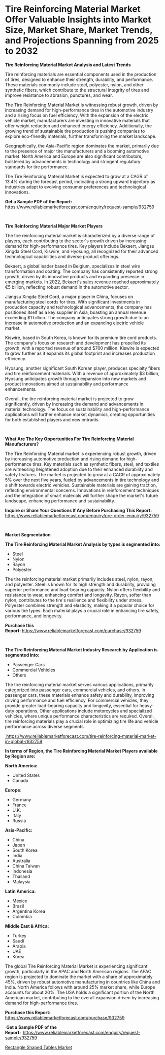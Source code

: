 <p><h1>Tire Reinforcing Material Market Offer Valuable Insights into Market Size, Market Share, Market Trends, and Projections Spanning from 2025 to 2032</h1></p><p><strong>Tire Reinforcing Material Market Analysis and Latest Trends</strong></p>
<p><p>Tire reinforcing materials are essential components used in the production of tires, designed to enhance their strength, durability, and performance. These materials commonly include steel, polyester, nylon, and other synthetic fibers, which contribute to the structural integrity of tires and improve resistance to abrasion, punctures, and wear.</p><p>The Tire Reinforcing Material Market is witnessing robust growth, driven by increasing demand for high-performance tires in the automotive industry and a rising focus on fuel efficiency. With the expansion of the electric vehicle market, manufacturers are investing in innovative materials that offer weight reduction and enhanced energy efficiency. Additionally, the growing trend of sustainable tire production is pushing companies to explore eco-friendly materials, further transforming the market landscape.</p><p>Geographically, the Asia-Pacific region dominates the market, primarily due to the presence of major tire manufacturers and a booming automotive market. North America and Europe are also significant contributors, bolstered by advancements in technology and stringent regulatory standards for tire performance.</p><p>The Tire Reinforcing Material Market is expected to grow at a CAGR of 13.4% during the forecast period, indicating a strong upward trajectory as industries adapt to evolving consumer preferences and technological innovations.</p></p>
<p><strong>Get a Sample PDF of the Report:&nbsp;</strong> <a href="https://www.reliablemarketforecast.com/enquiry/request-sample/932759?utm_campaign=2324&utm_medium=2&utm_source=Github&utm_content=ia&utm_term=21032025&utm_id=tire-reinforcing-material">https://www.reliablemarketforecast.com/enquiry/request-sample/932759</a></p>
<p>&nbsp;</p>
<p><strong>Tire Reinforcing Material Major Market Players</strong></p>
<p><p>The tire reinforcing material market is characterized by a diverse range of players, each contributing to the sector's growth driven by increasing demand for high-performance tires. Key players include Bekaert, Jiangsu Xingda Steel Cord, Kiswire, and Hyosung, all recognized for their advanced technological capabilities and diverse product offerings.</p><p>Bekaert, a global leader based in Belgium, specializes in steel wire transformation and coating. The company has consistently reported strong growth, driven by its innovative products and expanding presence in emerging markets. In 2022, Bekaert's sales revenue reached approximately €5 billion, reflecting robust demand in the automotive sector.</p><p>Jiangsu Xingda Steel Cord, a major player in China, focuses on manufacturing steel cords for tires. With significant investments in production capacity and technological advancements, the company has positioned itself as a key supplier in Asia, boasting an annual revenue exceeding $1 billion. The company anticipates strong growth due to an increase in automotive production and an expanding electric vehicle market.</p><p>Kiswire, based in South Korea, is known for its premium tire cord products. The company's focus on research and development has propelled its growth, with a reported revenue of around $700 million. Kiswire is expected to grow further as it expands its global footprint and increases production efficiency.</p><p>Hyosung, another significant South Korean player, produces specialty fibers and tire reinforcement materials. With a revenue of approximately $3 billion, Hyosung anticipates growth through expansion into new markets and product innovations aimed at sustainability and performance enhancements.</p><p>Overall, the tire reinforcing material market is projected to grow significantly, driven by increasing tire demand and advancements in material technology. The focus on sustainability and high-performance applications will further enhance market dynamics, creating opportunities for both established players and new entrants.</p></p>
<p>&nbsp;</p>
<p><strong>What Are The Key Opportunities For Tire Reinforcing Material Manufacturers?</strong></p>
<p><p>The Tire Reinforcing Material market is experiencing robust growth, driven by increasing automotive production and rising demand for high-performance tires. Key materials such as synthetic fibers, steel, and textiles are witnessing heightened adoption due to their enhanced durability and safety features. The market is projected to grow at a CAGR of approximately 5% over the next five years, fueled by advancements in tire technology and a shift towards electric vehicles. Sustainable materials are gaining traction, reflecting environmental concerns. Innovations in reinforcement techniques and the integration of smart materials will further shape the market's future landscape, enhancing performance and sustainability.</p></p>
<p><strong>Inquire or Share Your Questions If Any Before Purchasing This Report:</strong> <a href="https://www.reliablemarketforecast.com/enquiry/pre-order-enquiry/932759?utm_campaign=2324&utm_medium=2&utm_source=Github&utm_content=ia&utm_term=21032025&utm_id=tire-reinforcing-material">https://www.reliablemarketforecast.com/enquiry/pre-order-enquiry/932759</a></p>
<p>&nbsp;</p>
<p><strong>Market Segmentation</strong></p>
<p><strong>The Tire Reinforcing Material Market Analysis by types is segmented into:</strong></p>
<p><ul><li>Steel</li><li>Nylon</li><li>Rayon</li><li>Polyester</li></ul></p>
<p><p>The tire reinforcing material market primarily includes steel, nylon, rayon, and polyester. Steel is known for its high strength and durability, providing superior performance and load-bearing capacity. Nylon offers flexibility and resistance to wear, enhancing comfort and longevity. Rayon, softer than nylon, contributes to the tire's resilience and flexibility under stress. Polyester combines strength and elasticity, making it a popular choice for various tire types. Each material plays a crucial role in enhancing tire safety, performance, and longevity.</p></p>
<p><strong>Purchase this Report:&nbsp;</strong><a href="https://www.reliablemarketforecast.com/purchase/932759?utm_campaign=2324&utm_medium=2&utm_source=Github&utm_content=ia&utm_term=21032025&utm_id=tire-reinforcing-material">https://www.reliablemarketforecast.com/purchase/932759</a></p>
<p>&nbsp;</p>
<p><strong>The Tire Reinforcing Material Market Industry Research by Application is segmented into:</strong></p>
<p><ul><li>Passenger Cars</li><li>Commercial Vehicles</li><li>Others</li></ul></p>
<p><p>The tire reinforcing material market serves various applications, primarily categorized into passenger cars, commercial vehicles, and others. In passenger cars, these materials enhance safety and durability, improving driving performance and fuel efficiency. For commercial vehicles, they provide greater load-bearing capacity and longevity, essential for heavy-duty operations. Other applications include motorcycles and specialized vehicles, where unique performance characteristics are required. Overall, tire reinforcing materials play a crucial role in optimizing tire life and vehicle performance across diverse segments.</p></p>
<p><a href="https://www.reliablemarketforecast.com/tire-reinforcing-material-market-in-global-r932759?utm_campaign=2324&utm_medium=2&utm_source=Github&utm_content=ia&utm_term=21032025&utm_id=tire-reinforcing-material">&nbsp;https://www.reliablemarketforecast.com/tire-reinforcing-material-market-in-global-r932759</a></p>
<p><strong>In terms of Region, the Tire Reinforcing Material Market Players available by Region are:</strong></p>
<p>
    <p> <strong> North America: </strong>
        <ul>
            <li>United States</li>
            <li>Canada</li>
        </ul>
        </p> 
    <p> <strong> Europe: </strong>
        <ul>
            <li>Germany</li>
            <li>France</li>
            <li>U.K.</li>
            <li>Italy</li>
            <li>Russia</li>
        </ul>
        </p> 
    <p> <strong> Asia-Pacific: </strong>
        <ul>
            <li>China</li>
            <li>Japan</li>
            <li>South Korea</li>
            <li>India</li>
            <li>Australia</li>
            <li>China Taiwan</li>
            <li>Indonesia</li>
            <li>Thailand</li>
            <li>Malaysia</li>
        </ul>
        </p> 
    <p> <strong> Latin America: </strong>
        <ul>
            <li>Mexico</li>
            <li>Brazil</li>
            <li>Argentina Korea</li>
            <li>Colombia</li>
        </ul>
        </p> 
    <p> <strong> Middle East & Africa: </strong>
        <ul>
            <li>Turkey</li>
            <li>Saudi</li>
            <li>Arabia</li>
            <li>UAE</li>
            <li>Korea</li>
        </ul>
    </p>
    </p>
<p><p>The global Tire Reinforcing Material Market is experiencing significant growth, particularly in the APAC and North American regions. The APAC region is projected to dominate the market with a share of approximately 45%, driven by robust automotive manufacturing in countries like China and India. North America follows with around 25% market share, while Europe accounts for about 20%. The USA holds a significant portion of the North American market, contributing to the overall expansion driven by increasing demand for high-performance tires.</p></p>
<p><strong>Purchase this Report: </strong><a href="https://www.reliablemarketforecast.com/purchase/932759?utm_campaign=2324&utm_medium=2&utm_source=Github&utm_content=ia&utm_term=21032025&utm_id=tire-reinforcing-material">https://www.reliablemarketforecast.com/purchase/932759</a></p>
<p>&nbsp;<strong>Get a Sample PDF of the Report:&nbsp;&nbsp;</strong><a href="https://www.reliablemarketforecast.com/enquiry/request-sample/932759?utm_campaign=2324&utm_medium=2&utm_source=Github&utm_content=ia&utm_term=21032025&utm_id=tire-reinforcing-material">https://www.reliablemarketforecast.com/enquiry/request-sample/932759</a></p>
<p><strong></strong></p>
<p><p><a href="https://github.com/tabormahay2f/Market-Research-Report-List-1/blob/main/rectangle-shaped-tables-market.md?utm_campaign=2324&utm_medium=2&utm_source=Github&utm_content=ia&utm_term=21032025&utm_id=tire-reinforcing-material">Rectangle Shaped Tables Market</a></p></p>